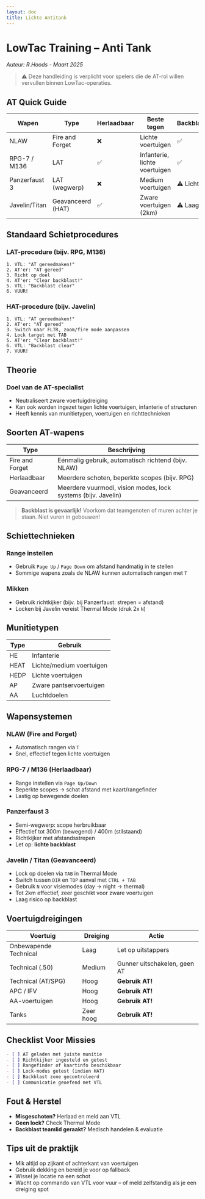 ```yaml
---
layout: doc
title: Lichte Antitank
---
```



# LowTac Training – Anti Tank
_Auteur: R.Hoods - Maart 2025_

> ⚠️ Deze handleiding is verplicht voor spelers die de AT-rol willen vervullen binnen LowTac-operaties.

## AT Quick Guide

| Wapen         | Type             | Herlaadbaar | Beste tegen                | Backblast |
|---------------|------------------|-------------|----------------------------|-----------|
| NLAW          | Fire and Forget  | ❌           | Lichte voertuigen          | ✅        |
| RPG-7 / M136  | LAT              | ✅           | Infanterie, lichte voertuigen | ✅     |
| Panzerfaust 3 | LAT (wegwerp)    | ❌           | Medium voertuigen          | ⚠️ Licht |
| Javelin/Titan | Geavanceerd (HAT)| ✅           | Zware voertuigen (2km)     | ⚠️ Laag  |

## Standaard Schietprocedures

### LAT-procedure (bijv. RPG, M136)
```text
1. VTL: "AT gereedmaken!"
2. AT'er: "AT gereed"
3. Richt op doel
4. AT'er: "Clear backblast!"
5. VTL: "Backblast clear"
6. VUUR!
```

### HAT-procedure (bijv. Javelin)
```text
1. VTL: "AT gereedmaken!"
2. AT'er: "AT gereed"
3. Switch naar FLTR, zoom/fire mode aanpassen
4. Lock target met TAB
5. AT'er: "Clear backblast!"
6. VTL: "Backblast clear"
7. VUUR!
```

## Theorie
### Doel van de AT-specialist

- Neutraliseert zware voertuigdreiging
- Kan ook worden ingezet tegen lichte voertuigen, infanterie of structuren
- Heeft kennis van munitietypen, voertuigen en richttechnieken

## Soorten AT-wapens

| Type            | Beschrijving |
|-----------------|--------------|
| Fire and Forget | Eénmalig gebruik, automatisch richtend (bijv. NLAW) |
| Herlaadbaar     | Meerdere schoten, beperkte scopes (bijv. RPG) |
| Geavanceerd     | Meerdere vuurmodi, vision modes, lock systems (bijv. Javelin) |

> **Backblast is gevaarlijk!** Voorkom dat teamgenoten of muren achter je staan. Niet vuren in gebouwen!

## Schiettechnieken
### Range instellen

- Gebruik `Page Up` / `Page Down` om afstand handmatig in te stellen
- Sommige wapens zoals de NLAW kunnen automatisch rangen met `T`

### Mikken

- Gebruik richtkijker (bijv. bij Panzerfaust: strepen = afstand)
- Locken bij Javelin vereist Thermal Mode (druk 2x `N`)

## Munitietypen

| Type  | Gebruik |
|-------|---------|
| HE    | Infanterie |
| HEAT  | Lichte/medium voertuigen |
| HEDP  | Lichte voertuigen |
| AP    | Zware pantservoertuigen |
| AA    | Luchtdoelen |

## Wapensystemen
### NLAW (Fire and Forget)

- Automatisch rangen via `T`
- Snel, effectief tegen lichte voertuigen

### RPG-7 / M136 (Herlaadbaar)

- Range instellen via `Page Up/Down`
- Beperkte scopes → schat afstand met kaart/rangefinder
- Lastig op bewegende doelen

### Panzerfaust 3

- Semi-wegwerp: scope herbruikbaar
- Effectief tot 300m (bewegend) / 400m (stilstaand)
- Richtkijker met afstandsstrepen
- Let op: **lichte backblast**

### Javelin / Titan (Geavanceerd)

- Lock op doelen via `TAB` in Thermal Mode
- Switch tussen `DIR` en `TOP` aanval met `CTRL + TAB`
- Gebruik `N` voor visiemodes (day → night → thermal)
- Tot 2km effectief, zeer geschikt voor zware voertuigen
- Laag risico op backblast

## Voertuigdreigingen

| Voertuig           | Dreiging   | Actie           |
|--------------------|------------|-----------------|
| Onbewapende Technical | Laag     | Let op uitstappers |
| Technical (.50)     | Medium     | Gunner uitschakelen, geen AT |
| Technical (AT/SPG)  | Hoog       | **Gebruik AT!** |
| APC / IFV           | Hoog       | **Gebruik AT!** |
| AA-voertuigen       | Hoog       | **Gebruik AT!** |
| Tanks               | Zeer hoog  | **Gebruik AT!** |

## Checklist Voor Missies

```markdown
- [ ] AT geladen met juiste munitie
- [ ] Richtkijker ingesteld en getest
- [ ] Rangefinder of kaartinfo beschikbaar
- [ ] Lock-modus getest (indien HAT)
- [ ] Backblast zone gecontroleerd
- [ ] Communicatie geoefend met VTL
```

## Fout & Herstel

- **Misgeschoten?** Herlaad en meld aan VTL
- **Geen lock?** Check Thermal Mode
- **Backblast teamlid geraakt?** Medisch handelen & evaluatie

## Tips uit de praktijk

- Mik altijd op zijkant of achterkant van voertuigen
- Gebruik dekking en bereid je voor op fallback
- Wissel je locatie na een schot
- Wacht op commando van VTL voor vuur – of meld zelfstandig als je een dreiging spot

